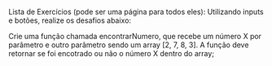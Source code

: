 Lista de Exercícios (pode ser uma página para todos eles):
Utilizando inputs e botões, realize os desafios abaixo:

Crie uma função chamada encontrarNumero, que recebe um número X por parâmetro e outro parâmetro sendo um array [2, 7, 8, 3]. A função deve retornar se foi encotrado ou não o número X dentro do array;
